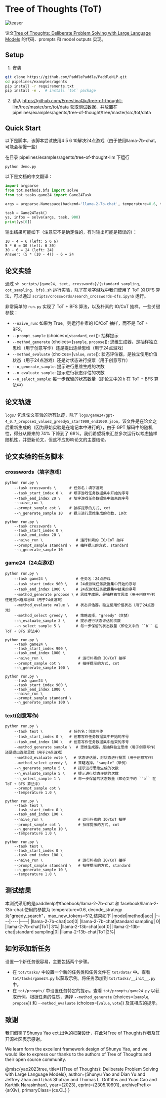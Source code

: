# Tree of Thoughts (ToT)

![teaser](https://github.com/PaddlePaddle/PaddleNLP/assets/48557439/30f9e365-398a-4822-b3c2-a0768f70e310)

论文[Tree of Thoughts: Deliberate Problem Solving with Large Language Models](https://arxiv.org/abs/2305.10601) 的代码、prompts 和 model outputs 实现。


## Setup
1. 安装
```bash
git clone https://github.com/PaddlePaddle/PaddleNLP.git
cd pipelines/examples/agents
pip install -r requirements.txt
pip install -e .  # install `tot` package
```

2. 请从 https://github.com/ErnestinaQiu/tree-of-thought-llm/tree/master/src/tot/data 获取测试数据，并放置在 pipelines/examples/agents/tree-of-thought/tree/master/src/tot/data

## Quick Start
以下是脚本，该脚本尝试使用4 5 6 10解决24点游戏（由于使用llama-7b-chat，可能会稍慢一些）


在目录 pipelines/examples/agents/tree-of-thought-llm 下运行

```
python demo.py
```

以下是文档的中文翻译：

```python
import argparse
from tot.methods.bfs import solve
from tot.tasks.game24 import Game24Task

args = argparse.Namespace(backend='llama-2-7b-chat', temperature=0.6, task='game24', naive_run=False, prompt_sample=None, method_generate='propose', method_evaluate='value', method_select='greedy', n_generate_sample=1, n_evaluate_sample=3, n_select_sample=5)

task = Game24Task()
ys, infos = solve(args, task, 900)
print(ys[0])
```

输出结果可能如下（注意它不是确定性的，有时输出可能是错误的）：
```
10 - 4 = 6 (left: 5 6 6)
5 * 6 = 30 (left: 6 30)
30 - 6 = 24 (left: 24)
Answer: (5 * (10 - 4)) - 6 = 24
```

## 论文实验

通过 ``sh scripts/{game24, text, crosswords}/{standard_sampling, cot_sampling, bfs}.sh`` 运行实验，除了在填字游戏中我们使用了 ToT 的 DFS 算法，可以通过 ``scripts/crosswords/search_crosswords-dfs.ipynb`` 运行。

非常简单的 ``run.py`` 实现了 ToT + BFS 算法，以及朴素的 IO/CoT 抽样。一些关键参数：

- ``--naive_run``: 如果为 True，则运行朴素的 IO/CoT 抽样，而不是 ToT + BFS。
- ``--prompt_sample`` (choices=[``standard``, ``cot``]): 抽样提示
- ``--method_generate`` (choices=[``sample``, ``propose``]): 思维生成器，是抽样独立思维（用于创意写作）还是提出连续思维（用于24点游戏）
- ``--method_evaluate`` (choices=[``value``, ``vote``]): 状态评估器，是独立使用价值状态（用于24点游戏）还是对状态进行投票（用于创意写作）
- ``--n_generate_sample``: 提示进行思维生成的次数
- ``--n_evaluate_sample``: 提示进行状态评估的次数
- ``--n_select_sample``: 每一步保留的状态数量（即论文中的 ``b`` 在 ToT + BFS 算法中）

## 论文轨迹

``logs/`` 包含论文实验的所有轨迹，除了 ``logs/game24/gpt-4_0.7_propose1_value3_greedy5_start900_end1000.json``，该文件是在论文之后重新生成的（因为原始实验是在笔记本中进行的），由于 GPT 解码中的随机性，得分从原来的 74\% 下降到了 69\%。我们希望将来汇总多次运行以考虑抽样随机性，并更新论文，但这不应影响论文的主要结论。

## 论文实验的任务脚本
### crosswords（填字游戏）
```
python run.py \
    --task crosswords \      # 任务名：填字游戏
    --task_start_index 0 \   # 填字游戏任务数据集中开始的序号
    --task_end_index 20 \    # 填字游戏任务数据集中结束的序号
    --naive_run \
    --prompt_sample cot \    # 抽样提示的方式, cot
    --n_generate_sample 10   # 提示进行思维生成的次数, 10次
```

```
python run.py \
    --task crosswords \
    --task_start_index 0 \
    --task_end_index 20 \
    --naive_run \               # 运行朴素的 IO/CoT 抽样
    --prompt_sample standard \  # 抽样提示的方式, standard
    --n_generate_sample 10
```

### game24（24点游戏）
```
python run.py \
    --task game24 \             # 任务名：24点游戏
    --task_start_index 900 \    # 24点游戏任务数据集中开始的序号
    --task_end_index 1000 \     # 24点游戏任务数据集中结束的序号
    --method_generate propose \ # 思维生成器，是抽样独立思维（用于创意写作）还是提出连续思维（用于24点游戏）
    --method_evaluate value \   # 状态评估器，独立使用价值状态（用于24点游戏）
    --method_select greedy \    # 策略选择，"greedy"（贪婪）
    --n_evaluate_sample 3 \     # 提示进行状态评估的次数
    --n_select_sample 5 \       # 每一步保留的状态数量（即论文中的 ``b`` 在 ToT + BFS 算法中）
```

```
python run.py \
    --task game24 \
    --task_start_index 900 \
    --task_end_index 1000 \
    --naive_run \                # 运行朴素的 IO/CoT 抽样
    --prompt_sample cot \        # 抽样提示的方式, cot
    --n_generate_sample 100 \
```

```
python run.py \
    --task game24 \
    --task_start_index 900 \
    --task_end_index 1000 \
    --naive_run \
    --prompt_sample standard \
    --n_generate_sample 100 \
```

### text(创意写作)
```
python run.py \
    --task text \            # 任务名：创意写作
    --task_start_index 0 \   # 创意写作任务数据集中开始的序号
    --task_end_index 100 \   # 创意写作任务数据集中结束的序号
    --method_generate sample \  # 思维生成器，是抽样独立思维（用于创意写作）还是提出连续思维（用于24点游戏）
    --method_evaluate vote \   # 状态评估器，对状态进行投票（用于创意写作）
    --method_select greedy \   # 策略选择，"sample"（举例）
    --n_generate_sample 5 \    # 提示进行思维生成的次数
    --n_evaluate_sample 5 \    # 提示进行状态评估的次数
    --n_select_sample 1 \      # 每一步保留的状态数量（即论文中的 ``b`` 在 ToT + BFS 算法中）
    --prompt_sample cot \
    --temperature 1.0 \
```

```
python run.py \
    --task text \
    --task_start_index 0 \
    --task_end_index 100 \
    --naive_run \                # 运行朴素的 IO/CoT 抽样
    --prompt_sample cot \        # 抽样提示的方式, cot
    --n_generate_sample 10 \
    --temperature 1.0 \
```

```
python run.py \
    --task text \
    --task_start_index 0 \
    --task_end_index 100 \
    --naive_run \                # 运行朴素的 IO/CoT 抽样
    --prompt_sample standard \   # 抽样提示的方式, standard
    --n_generate_sample 10 \
    --temperature 1.0 \
```

## 测试结果
本测试采用的是paddlenlp中facebook/llama-2-7b-chat 和 facebook/llama-2-13b-chat.使用的参数为 temperature=0.6, decode_strategy为"greedy_search"，max_new_tokens=512,结果如下
|model|method|acc|
|----|----|----|
|llama-2-7b-chat|cot|0|
|llama-2-7b-chat|standard sampling| 0|
|llama-2-7b-chat|ToT| 3%|
|llama-2-13b-chat|cot|0|
|llama-2-13b-chat|standard sampling|0|
|llama-2-13b-chat|ToT|2%|


## 如何添加新任务

设置一个新任务很容易，主要包括两个步骤。
* 在 ``tot/tasks/`` 中设置一个新的任务类和任务文件在 ``tot/data/`` 中。查看 ``tot/tasks/game24.py`` 以获取示例。将任务添加到 ``tot/tasks/__init__.py`` 中。
* 在 ``tot/prompts/`` 中设置任务特定的提示。查看 ``tot/prompts/game24.py`` 以获取示例。根据任务的性质，选择 ``--method_generate`` (choices=[``sample``, ``propose``]) 和 ``--method_evaluate`` (choices=[``value``, ``vote``]) 及其相应的提示。

## 致谢

我们借鉴了Shunyu Yao ect.出色的框架设计，在此对Tree of Thoughts作者及其开源社区表示感谢。

We learn form the excellent framework design of Shunyu Yao, and we would like to express our thanks to the authors of Tree of Thoughts and their open source community.

@misc{yao2023tree,
      title={{Tree of Thoughts}: Deliberate Problem Solving with Large Language Models},
      author={Shunyu Yao and Dian Yu and Jeffrey Zhao and Izhak Shafran and Thomas L. Griffiths and Yuan Cao and Karthik Narasimhan},
      year={2023},
      eprint={2305.10601},
      archivePrefix={arXiv},
      primaryClass={cs.CL}
}
